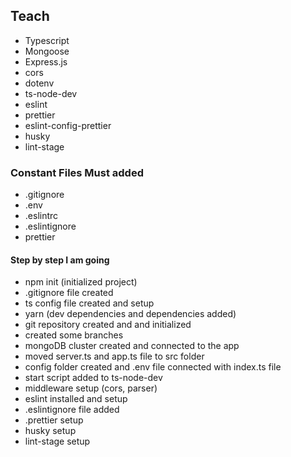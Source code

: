 ## Teach

- Typescript
- Mongoose
- Express.js
- cors
- dotenv
- ts-node-dev
- eslint
- prettier
- eslint-config-prettier
- husky
- lint-stage

### Constant Files Must added

- .gitignore
- .env
- .eslintrc
- .eslintignore
- prettier

#### Step by step I am going

- npm init (initialized project)
- .gitignore file created
- ts config file created and setup
- yarn (dev dependencies and dependencies added)
- git repository created and and initialized
- created some branches
- mongoDB cluster created and connected to the app
- moved server.ts and app.ts file to src folder
- config folder created and .env file connected with index.ts file
- start script added to ts-node-dev
- middleware setup (cors, parser)
- eslint installed and setup
- .eslintignore file added
- .prettier setup
- husky setup
- lint-stage setup

